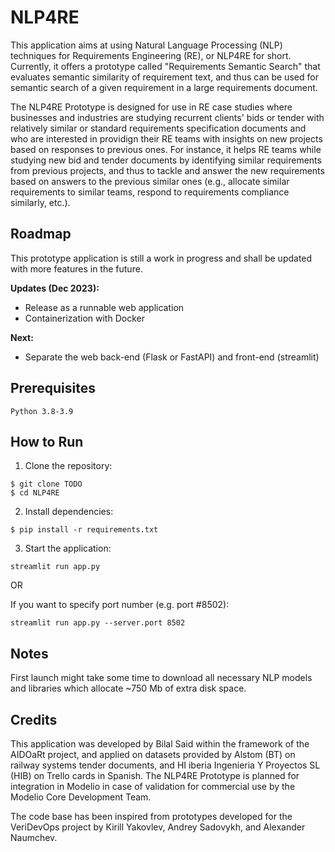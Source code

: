 # NLP4RE
This application aims at using Natural Language Processing (NLP) techniques for Requirements Engineering (RE), or NLP4RE for short. Currently, it offers a prototype called "Requirements Semantic Search" that evaluates semantic similarity of requirement text, and thus can be used for semantic search of a given requirement in a large requirements document.
    
The NLP4RE Prototype is designed for use in RE case studies where businesses and industries are studying recurrent clients' bids or tender with relatively similar or standard requirements specification documents and who are interested in providign their RE teams with insights on new projects based on responses to previous ones.  For instance, it helps RE teams while studying new bid and tender documents by identifying similar requirements from previous projects, and thus to tackle and answer the new requirements based on answers to the previous similar ones (e.g., allocate similar requirements to similar teams, respond to requirements compliance similarly, etc.).


## Roadmap
This prototype application is still a work in progress and shall be updated with more features in the future.        
    
**Updates (Dec 2023):**
- Release as a runnable web application
- Containerization with Docker
    
**Next:**
- Separate the web back-end (Flask or FastAPI) and front-end (streamlit)


## Prerequisites
```
Python 3.8-3.9
```

## How to Run

1. Clone the repository:
```
$ git clone TODO
$ cd NLP4RE
```

2. Install dependencies:
```
$ pip install -r requirements.txt
```

3. Start the application:
```
streamlit run app.py
```

OR 

If you want to specify port number (e.g. port #8502):
```
streamlit run app.py --server.port 8502
```

## Notes
First launch might take some time to download all necessary NLP models and libraries which allocate ~750 Mb of extra disk space.

## Credits        
This application was developed by Bilal Said within the framework of the AIDOaRt project, and applied on datasets provided by Alstom (BT) on railway systems tender documents, and HI iberia Ingenieria Y Proyectos SL (HIB) on Trello cards in Spanish. The NLP4RE Prototype is planned for integration in Modelio in case of validation for commercial use by the Modelio Core Development Team.
    
The code base has been inspired from prototypes developed for the VeriDevOps project by Kirill Yakovlev, Andrey Sadovykh, and Alexander Naumchev.
